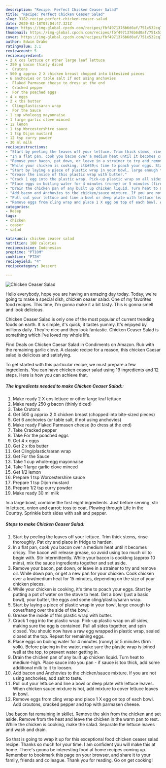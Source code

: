 ```yaml
---
description: "Recipe: Perfect Chicken Ceaser Salad"
title: "Recipe: Perfect Chicken Ceaser Salad"
slug: 3182-recipe-perfect-chicken-ceaser-salad
date: 2020-03-18T07:04:47.321Z
image: https://img-global.cpcdn.com/recipes/fbf4971376b6d0af/751x532cq70/chicken-ceaser-salad-recipe-main-photo.jpg
thumbnail: https://img-global.cpcdn.com/recipes/fbf4971376b6d0af/751x532cq70/chicken-ceaser-salad-recipe-main-photo.jpg
cover: https://img-global.cpcdn.com/recipes/fbf4971376b6d0af/751x532cq70/chicken-ceaser-salad-recipe-main-photo.jpg
author: Edwin Drake
ratingvalue: 3.1
reviewcount: 5
recipeingredient:
- 2 X cos lettuce or other large leaf lettuce
- 250 g bacon thinly diced
-  Crutons
- 500 g approx 2 X chicken breast chopped into bitesized pieces
- 6 anchovies or table salt if not using anchovies
-  Flaked Parmasen cheese to dress at the end
-  Cracked pepper
-  For the poached eggs
- 4 x eggs
- 2 x tbs butter
-  Clingplasticsaran wrap
-  For the Sauce
- 1 cup wholeegg mayonnaise
- 1 large garlic clove minced
- 12 lemon
- 1 tsp Worcestershire sauce
- 1 tsp Dijon mustard
- 12 tsp curry powder
- 30 ml milk
recipeinstructions:
- "Start by peeling the leaves off your lettuce. Trim thick stems, rinse thoroughly. Pat dry and place in fridge to harden."
- "In a flat pan, cook you bacon over a medium heat until it becomes crispy. The bacon will release grease, so avoid using too much oil to begin with. Stir intermittently. While your bacon is cookkng (approx 10 mins), mix the sauce ingredients together and set aside."
- "Remove your bacon, pat down, or leave in a strainer to try and remove oil. While down pan, or get a new pan for your chicken. Cook chicken over a low/medium heat for 15 minutes, depending on the size of your chicken pieces."
- "While your chicken is cooking, it&#39;s time to poach your eggs. Start by putting a pot of water on the stove to heat. Get a bowl (just a basic bowl), your butter, the eggs and some cling/plastic/saran wrap."
- "Start by laying a piece of plastic wrap in your bowl, large enough to cover/hang over the side of the bowl."
- "Grease the inside of this plastic wrap with butter."
- "Crack 1 egg into the plastic wrap. Pick-up plastic wrap on all sides, making sure the egg is contained. Pull all sides together, and spin closed. You should now have a raw egg wrapped in plastic wrap, sealed closed at the top. Repeat for remaining eggs."
- "Place eggs on boiling water for 4 minutes (runny) or 5 minutes (firm yolk). Before placing in the water, make sure the plastic wrap is joined well at the top, to prevent water getting in."
- "Drain the chicken pan of any built up chicken liquid. Turn heat to medium-high. Place sauce into you pan - if sauce is too thick, add some additional milk to it to loosen."
- "Add bacon and Anchovies to the chicken/sauce mixture. If you are not using anchovies, add salt to taste."
- "Pull out your lettuce and line a bowl or deep plate with lettuce leaves. When chicken sauce mixture is hot, add mixture to cover lettuce leaves in bowl."
- "Remove eggs from cling wrap and place 1 X egg on top of each bowl. Add croutons, cracked pepper and top with parmasen cheese."
categories:
- Resep
tags:
- chicken
- ceaser
- salad

katakunci: chicken ceaser salad
nutrition: 108 calories
recipecuisine: Indonesian
preptime: "PT10M"
cooktime: "PT2H"
recipeyield: "4"
recipecategory: Dessert

---
```



![Chicken Ceaser Salad](https://img-global.cpcdn.com/recipes/fbf4971376b6d0af/751x532cq70/chicken-ceaser-salad-recipe-main-photo.jpg)

Hello everybody, hope you are having an amazing day today. Today, we're going to make a special dish, chicken ceaser salad. One of my favorites food recipes. This time, I'm gonna make it a bit tasty. This is gonna smell and look delicious.

Chicken Ceaser Salad is only one of the most popular of current trending foods on earth. It is simple, it's quick, it tastes yummy. It's enjoyed by millions daily. They're nice and they look fantastic. Chicken Ceaser Salad is something which I've loved my whole life.

Find Deals on Chicken Caesar Salad in Condiments on Amazon. Rub with the remaining garlic clove. A classic recipe for a reason, this chicken Caesar salad is delicious and satisfying.


To get started with this particular recipe, we must prepare a few ingredients. You can have chicken ceaser salad using 19 ingredients and 12 steps. Here is how you can achieve that.

##### The ingredients needed to make Chicken Ceaser Salad::

1. Make ready 2 X cos lettuce or other large leaf lettuce
1. Make ready 250 g bacon (thinly diced)
1. Take  Crutons
1. Get 500 g approx 2 X chicken breast (chopped into bite-sized pieces)
1. Get 6 anchovies (or table salt, if not using anchovies)
1. Make ready  Flaked Parmasen cheese (to dress at the end)
1. Take  Cracked pepper
1. Take  For the poached eggs
1. Get 4 x eggs
1. Get 2 x tbs butter
1. Get  Cling/plastic/saran wrap
1. Get  For the Sauce
1. Take 1 cup whole-egg mayonnaise
1. Take 1 large garlic clove minced
1. Get 1/2 lemon
1. Prepare 1 tsp Worcestershire sauce
1. Prepare 1 tsp Dijon mustard
1. Prepare 1/2 tsp curry powder
1. Make ready 30 ml milk


In a large bowl, combine the first eight ingredients. Just before serving, stir in lettuce, onion and carrot; toss to coat. Plowing through Life in the Country. Sprinkle both sides with salt and pepper. 

##### Steps to make Chicken Ceaser Salad:

1. Start by peeling the leaves off your lettuce. Trim thick stems, rinse thoroughly. Pat dry and place in fridge to harden.
1. In a flat pan, cook you bacon over a medium heat until it becomes crispy. The bacon will release grease, so avoid using too much oil to begin with. Stir intermittently. While your bacon is cookkng (approx 10 mins), mix the sauce ingredients together and set aside.
1. Remove your bacon, pat down, or leave in a strainer to try and remove oil. While down pan, or get a new pan for your chicken. Cook chicken over a low/medium heat for 15 minutes, depending on the size of your chicken pieces.
1. While your chicken is cooking, it&#39;s time to poach your eggs. Start by putting a pot of water on the stove to heat. Get a bowl (just a basic bowl), your butter, the eggs and some cling/plastic/saran wrap.
1. Start by laying a piece of plastic wrap in your bowl, large enough to cover/hang over the side of the bowl.
1. Grease the inside of this plastic wrap with butter.
1. Crack 1 egg into the plastic wrap. Pick-up plastic wrap on all sides, making sure the egg is contained. Pull all sides together, and spin closed. You should now have a raw egg wrapped in plastic wrap, sealed closed at the top. Repeat for remaining eggs.
1. Place eggs on boiling water for 4 minutes (runny) or 5 minutes (firm yolk). Before placing in the water, make sure the plastic wrap is joined well at the top, to prevent water getting in.
1. Drain the chicken pan of any built up chicken liquid. Turn heat to medium-high. Place sauce into you pan - if sauce is too thick, add some additional milk to it to loosen.
1. Add bacon and Anchovies to the chicken/sauce mixture. If you are not using anchovies, add salt to taste.
1. Pull out your lettuce and line a bowl or deep plate with lettuce leaves. When chicken sauce mixture is hot, add mixture to cover lettuce leaves in bowl.
1. Remove eggs from cling wrap and place 1 X egg on top of each bowl. Add croutons, cracked pepper and top with parmasen cheese.


Use bacon fat remaining in skillet. Remove the skin from the chicken and set aside. Remove from the heat and leave the chicken in the warm pan to rest. While the chicken is cooking, make the salad. Separate the lettuce leaves and wash and drain. 

So that is going to wrap it up for this exceptional food chicken ceaser salad recipe. Thanks so much for your time. I am confident you will make this at home. There's gonna be interesting food at home recipes coming up. Remember to bookmark this page on your browser, and share it to your family, friends and colleague. Thank you for reading. Go on get cooking!
